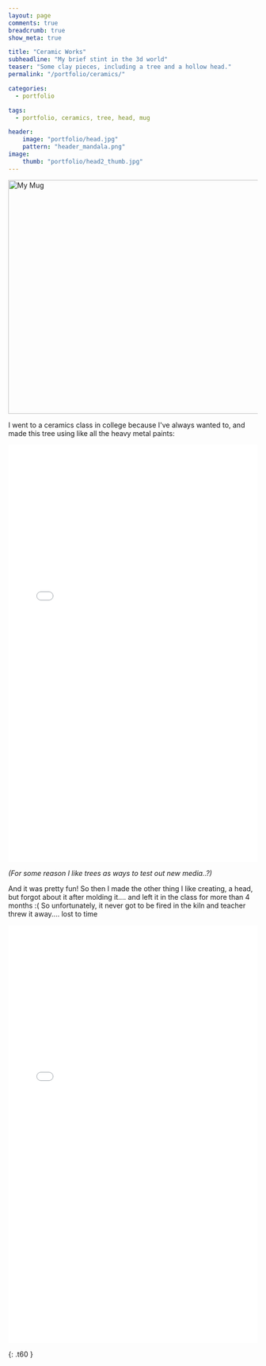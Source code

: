 ```yaml
---
layout: page
comments: true
breadcrumb: true
show_meta: true

title: "Ceramic Works"
subheadline: "My brief stint in the 3d world"
teaser: "Some clay pieces, including a tree and a hollow head."
permalink: "/portfolio/ceramics/"

categories:
  - portfolio

tags:
  - portfolio, ceramics, tree, head, mug

header:
    image: "portfolio/head.jpg"
    pattern: "header_mandala.png"
image:
    thumb: "portfolio/head2_thumb.jpg"
---
```


<a data-flickr-embed="true"  href="https://www.flickr.com/photos/135898386@N03/21077043955/in/dateposted-public/" title="My Mug"><img src="https://farm6.staticflickr.com/5716/21077043955_8b31520c1a_o.jpg" width="679" height="471" alt="My Mug"></a><script async src="//embedr.flickr.com/assets/client-code.js" charset="utf-8"></script>

I went to a ceramics class in college because I've always wanted to, and made this tree using like all the heavy metal paints:

<div style="position: relative; padding-bottom: 167%; height: 0; overflow: hidden;">
	<iframe id="iframe" src="//flickrit.com/slideshowholder.php?height=166&amp;size=big&amp;speed=stop&amp;setId=72157655742234714&amp;click=true&amp;caption=on&amp;counter=true&amp;credit=1&amp;thumbnails=2&amp;transition=4&amp;layoutType=responsive&amp;sort=0" scrolling="no" frameborder="0" style="width:100%; height:100%; position: absolute; top:0; left:0;">
	</iframe>
</div>


*(For some reason I like trees as ways to test out new media..?)*

And it was pretty fun! So then I made the other thing I like creating, a head, but forgot about it after molding it.... and left it in the class for more than 4 months :( So unfortunately, it never got to be fired in the kiln and teacher threw it away.... lost to time



<div style="position: relative; padding-bottom: 167%; height: 0; overflow: hidden;">
	<iframe id="iframe" src="//flickrit.com/slideshowholder.php?height=166&amp;size=big&amp;speed=stop&amp;setId=72157655742207214&amp;click=true&amp;caption=on&amp;counter=true&amp;credit=1&amp;thumbnails=2&amp;transition=4&amp;layoutType=responsive&amp;sort=0" scrolling="no" frameborder="0" style="width:100%; height:100%; position: absolute; top:0; left:0;">
	</iframe>
</div>



<!-- <ul class="clearing-thumbs small-block-grid-4" data-clearing>
  <li><a href="{{ site.urlimg }}ceramics/head1.jpg"><img data-caption="" class="th" src="{{ site.urlimg }}ceramics/head1.jpg"></a></li>
  <li><a href="{{ site.urlimg }}ceramics/head2.jpg"><img data-caption="" class="th" src="{{ site.urlimg }}ceramics/head2.jpg"></a></li>
  <li><a href="{{ site.urlimg }}ceramics/head3.jpg"><img data-caption="" class="th" src="{{ site.urlimg }}ceramics/head3.jpg"></a></li>
  <li><a href="{{ site.urlimg }}ceramics/head4.jpg"><img data-caption="" class="th" src="{{ site.urlimg }}ceramics/head4.jpg"></a></li>
  <li><a href="{{ site.urlimg }}ceramics/head5.jpg"><img data-caption="" class="th" src="{{ site.urlimg }}ceramics/head5.jpg"></a></li>
  <li><a href="{{ site.urlimg }}ceramics/head6.jpg"><img data-caption="" class="th" src="{{ site.urlimg }}ceramics/head6.jpg"></a></li>
  <li><a href="{{ site.urlimg }}ceramics/head7.jpg"><img data-caption="" class="th" src="{{ site.urlimg }}ceramics/head7.jpg"></a></li>
</ul> -->

{: .t60 }
